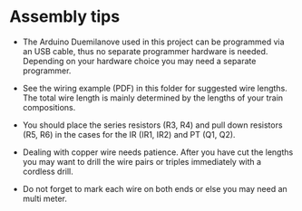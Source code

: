 Assembly tips
=============

 * The Arduino Duemilanove used in this project can be programmed via an USB cable, thus no separate programmer hardware is needed. Depending on your hardware choice you may need a separate programmer.

 * See the wiring example (PDF) in this folder for suggested wire lengths. The total wire length is mainly determined by the lengths of your train compositions.

 * You should place the series resistors (R3, R4) and pull down resistors (R5, R6) in the cases for the IR (IR1, IR2) and PT (Q1, Q2).

 * Dealing with copper wire needs patience. After you have cut the lengths you may want to drill the wire pairs or triples immediately with a cordless drill. 

 * Do not forget to mark each wire on both ends or else you may need an multi meter.
